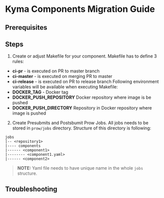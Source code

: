 # Kyma Components Migration Guide

## Prerequisites

## Steps
1. Create or adjust Makefile for your component.
Makefile has to define 3 rules:
- **ci-pr** - is executed on PR to master branch
- **ci-master** - is executed on merging PR to master
- **ci-release** - is executed on PR to release branch
Following environment variables will be available when executing Makefile:
- **DOCKER_TAG** - Docker tag
- **DOCKER_PUSH_REPOSITORY** Docker repository where image is be pushed
- **DOCKER_PUSH_DIRECTORY** Repository in Docker repository where image is pushed
2. Create Presubmits and Postsbumit Prow Jobs.
All jobs needs to be stored in `prow/jobs` directory. 
Structure of this directory is following:
```
jobs
|-- <repository1>
|---- components
|------ <component1>
|-------- <component1.yaml>
|------ <component2>

```
>**NOTE:** Yaml file needs to have unique name in the whole `jobs` structure.

## Troubleshooting
